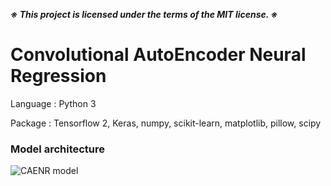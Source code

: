 ***※ This project is licensed under the terms of the MIT license. ※***

# Convolutional AutoEncoder Neural Regression

Language : Python 3

Package : Tensorflow 2, Keras, numpy, scikit-learn, matplotlib, pillow, scipy

### Model architecture

![CAENR model](https://user-images.githubusercontent.com/62936579/162565104-35e2150e-1f3e-4847-9887-25f84171988c.png)

